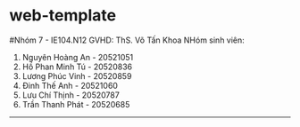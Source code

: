 # web-template
#Nhóm 7 - IE104.N12
GVHD: ThS. Võ Tấn Khoa
NHóm sinh viên:
1. Nguyên Hoàng An  - 20521051
2. Hồ Phan Minh Tú  - 20520836
3. Lương Phúc Vinh  - 20520859
4. Đinh Thế Anh     - 20521060
5. Lưu Chí Thịnh    - 20520787
6. Trần Thanh Phát  - 20520685
---------------------------------------------------------
